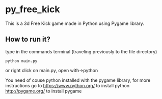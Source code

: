 # py_free_kick
This is a 3d Free Kick game made in Python using Pygame library.

## How to run it?

type in the commands terminal (traveling previously to the file directory)

    python main.py

or right click on main.py, open with->python

You need of couse python installed with the pygame library, for more instructions go to
https://www.python.org/ to install python
http://pygame.org/ to install pygame
